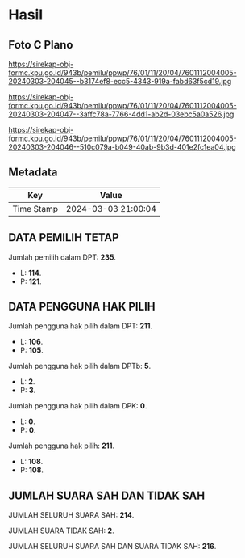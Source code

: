 # Hasil

## Foto C Plano

https://sirekap-obj-formc.kpu.go.id/943b/pemilu/ppwp/76/01/11/20/04/7601112004005-20240303-204045--b3174ef8-ecc5-4343-919a-fabd63f5cd19.jpg

https://sirekap-obj-formc.kpu.go.id/943b/pemilu/ppwp/76/01/11/20/04/7601112004005-20240303-204047--3affc78a-7766-4dd1-ab2d-03ebc5a0a526.jpg

https://sirekap-obj-formc.kpu.go.id/943b/pemilu/ppwp/76/01/11/20/04/7601112004005-20240303-204046--510c079a-b049-40ab-9b3d-401e2fc1ea04.jpg


## Metadata

| Key        | Value               |
| ---------- | ------------------- |
| Time Stamp | 2024-03-03 21:00:04 |


## DATA PEMILIH TETAP

Jumlah pemilih dalam DPT: **235**.
 * L: **114**.
 * P: **121**.

## DATA PENGGUNA HAK PILIH

Jumlah pengguna hak pilih dalam DPT: **211**.
 * L: **106**.
 * P: **105**.

Jumlah pengguna hak pilih dalam DPTb: **5**.
 * L: **2**.
 * P: **3**.

Jumlah pengguna hak pilih dalam DPK: **0**.
 * L: **0**.
 * P: **0**.

Jumlah pengguna hak pilih: **211**.
 * L: **108**.
 * P: **108**.

## JUMLAH SUARA SAH DAN TIDAK SAH

JUMLAH SELURUH SUARA SAH: **214**.

JUMLAH SUARA TIDAK SAH: **2**.

JUMLAH SELURUH SUARA SAH DAN SUARA TIDAK SAH: **216**.


